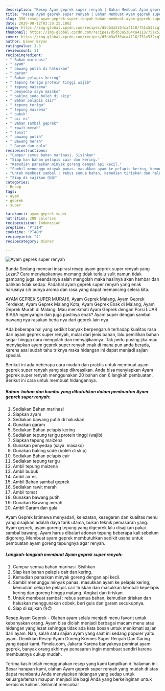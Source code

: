 ```yaml
---
description: "Resep Ayam geprek super renyah | Bahan Membuat Ayam geprek super renyah Yang Lezat"
title: "Resep Ayam geprek super renyah | Bahan Membuat Ayam geprek super renyah Yang Lezat"
slug: 356-resep-ayam-geprek-super-renyah-bahan-membuat-ayam-geprek-super-renyah-yang-lezat
date: 2020-08-12T03:29:25.108Z
image: https://img-global.cpcdn.com/recipes/d5db3a5304ca4110/751x532cq70/ayam-geprek-super-renyah-foto-resep-utama.jpg
thumbnail: https://img-global.cpcdn.com/recipes/d5db3a5304ca4110/751x532cq70/ayam-geprek-super-renyah-foto-resep-utama.jpg
cover: https://img-global.cpcdn.com/recipes/d5db3a5304ca4110/751x532cq70/ayam-geprek-super-renyah-foto-resep-utama.jpg
author: Elmer Bryan
ratingvalue: 3.3
reviewcount: 11
recipeingredient:
- " Bahan marinasi"
- " ayam"
- " bawang putih di haluskan"
- " garam"
- " Bahan pelapis kering"
- " tepung terigu protein tinggi wajib"
- " tepung maizena"
- " penyedap saya masako"
- " baking sode boleh di skip"
- " Bahan pelapis cair"
- " tepung terigu"
- " tepung maizena"
- " bubuk"
- " air es"
- " Bahan sambal geprek"
- " rawit merah"
- " tomat"
- " bawang putih"
- " Bawang merah"
- " Garam dan gula"
recipeinstructions:
- "Campur semua bahan marinasi. Sisihkan"
- "Siap kan bahan pelapis cair dan kering."
- "Kemudian panaskan minyak goreng dengan api kecil."
- "Sambil menunggu minyak panas. masukkan ayam ke pelapis kering, kemudian celup ke pelapis cair tiriskan dan masukkan kembali kepelapis kering dan goreng hingga matang. Angkat dan tiriskan."
- "Untuk membuat sambal : rebus semua bahan, kemudian tiriskan dan haluskan menggunakan cobek, beri gula dan garam secukupnya."
- "Siap di sajikan 😘😍"
categories:
- Resep
tags:
- ayam
- geprek
- super

katakunci: ayam geprek super 
nutrition: 288 calories
recipecuisine: Indonesian
preptime: "PT11M"
cooktime: "PT48M"
recipeyield: "4"
recipecategory: Dinner

---
```



![Ayam geprek super renyah](https://img-global.cpcdn.com/recipes/d5db3a5304ca4110/751x532cq70/ayam-geprek-super-renyah-foto-resep-utama.jpg)

Bunda Sedang mencari inspirasi resep ayam geprek super renyah yang Lezat? Cara menyiapkannya memang tidak terlalu sulit namun tidak gampang juga. seandainya salah mengolah maka hasilnya akan hambar dan bahkan tidak sedap. Padahal ayam geprek super renyah yang enak harusnya sih punya aroma dan rasa yang dapat memancing selera kita.

AYAM GEPREK SUPER MURAH!, Ayam Geprek Malang, Ayam Geprek Terdekat, Ayam Geprek Malang Kota, Ayam Geprek Enak di Malang, Ayam Geprek Murah di Malang. Mau menikmati Ayam Geprek dengan Porsi LUAR BIASA ngenyangin dan juga pastinya enak? Ayam super dengan sambal bawang nya rasakan beda nya dari geprek lain nya.

Ada beberapa hal yang sedikit banyak berpengaruh terhadap kualitas rasa dari ayam geprek super renyah, mulai dari jenis bahan, lalu pemilihan bahan segar hingga cara mengolah dan menyajikannya. Tak perlu pusing jika mau menyiapkan ayam geprek super renyah enak di mana pun anda berada, karena asal sudah tahu triknya maka hidangan ini dapat menjadi sajian spesial.


Berikut ini ada beberapa cara mudah dan praktis untuk membuat ayam geprek super renyah yang siap dikreasikan. Anda bisa menyiapkan Ayam geprek super renyah menggunakan 20 bahan dan 6 langkah pembuatan. Berikut ini cara untuk membuat hidangannya.

<!--inarticleads1-->

##### Bahan-bahan dan bumbu yang dibutuhkan dalam pembuatan Ayam geprek super renyah:

1. Sediakan  Bahan marinasi
1. Siapkan  ayam
1. Sediakan  bawang putih di haluskan
1. Gunakan  garam
1. Sediakan  Bahan pelapis kering
1. Sediakan  tepung terigu protein tinggi (wajib)
1. Siapkan  tepung maizena
1. Gunakan  penyedap (saya: masako)
1. Gunakan  baking sode (boleh di skip)
1. Sediakan  Bahan pelapis cair
1. Sediakan  tepung terigu
1. Ambil  tepung maizena
1. Ambil  bubuk
1. Ambil  air es
1. Ambil  Bahan sambal geprek
1. Sediakan  rawit merah
1. Ambil  tomat
1. Gunakan  bawang putih
1. Gunakan  Bawang merah
1. Ambil  Garam dan gula


Ayam Geprek Istimewa menyadari, kelezatan, kesegaran dan kualitas menu yang disajikan adalah daya tarik utama, bukan teknik pemasaran yang. Ayam geprek, ayam goreng tepung yang digeprek lalu disajikan pakai sambal bawang. Ayam harus dibaluri adonan tepung beberapa kali sebelum digoreng. Membuat ayam geprek membutuhkan sedikit usaha untuk pembuatan ayam goreng tepungnya agar renyah. 

<!--inarticleads2-->

##### Langkah-langkah membuat Ayam geprek super renyah:

1. Campur semua bahan marinasi. Sisihkan
1. Siap kan bahan pelapis cair dan kering.
1. Kemudian panaskan minyak goreng dengan api kecil.
1. Sambil menunggu minyak panas. masukkan ayam ke pelapis kering, kemudian celup ke pelapis cair tiriskan dan masukkan kembali kepelapis kering dan goreng hingga matang. Angkat dan tiriskan.
1. Untuk membuat sambal : rebus semua bahan, kemudian tiriskan dan haluskan menggunakan cobek, beri gula dan garam secukupnya.
1. Siap di sajikan 😘😍


Resep Ayam Geprek - Olahan ayam selalu menjadi menu favorit untuk kebanyakan orang. Ayam bisa diolah menjadi berbagai macam menu atau hidangan yang lezat sehingga tidak ada kata bosan untuk menikmati sajian dari ayam. Nah, salah satu sajian ayam yang saat ini sedang populer yaitu ayam. Demikian Resep Ayam Goreng Kremes Super Renyah Dan Garing yang dapat kami. Fimela.com, Jakarta Karena banyaknya peminat ayam geprek, banyak orang akhirnya penasaran ingin membuat sendiri karena membuatnya cukup mudah. 

Terima kasih telah menggunakan resep yang kami tampilkan di halaman ini. Besar harapan kami, olahan Ayam geprek super renyah yang mudah di atas dapat membantu Anda menyiapkan hidangan yang sedap untuk keluarga/teman maupun menjadi ide bagi Anda yang berkeinginan untuk berbisnis kuliner. Selamat mencoba!
